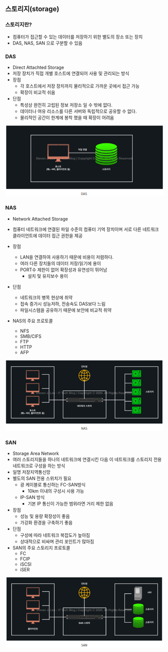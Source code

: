 ## 스토리지(storage)

### 스토리지란?

- 컴퓨터가 접근할 수 있는 데이터를 저장하기 위한 별도의 장소 또는 장치
- DAS, NAS, SAN 으로 구분할 수 있음



### DAS

- Direct Attachted Storage
- 저장 장치가 직접 개별 호스트에 연결되어 사용 및 관리되는 방식
- 장점
  - 각 호스트에서 저장 장치까지 물리적으로 가까운 곳에서 접근 가능
  - 확장이 비교적 쉬움
- 단점
  - 특성상 완전히 고립된 정보 저장소 일 수 밖에 없다.
  - 데이터나 여유 리소스를 다른 서버와 독립적으로 공유할 수 없다.
  - 물리적인 공간이 한계에 봉착 했을 때 확장이 어려움

![das](images/das.PNG)

### NAS

- Network Attached Storage

- 컴퓨터 네트워크에 연결된 파일 수준의 컴퓨터 기억 장치이며 서로 다른 네트워크 클라이언트에 데이터 접근 권한을 제공
- 장점
  - LAN을 연결하여 사용하기 때문에 비용이 저렴하다.
  - 여러 다른 장치들의 데이터 저장/읽기에 용이
  - PORT수 제한이 없어 확장성과 유연성이 뛰어남
    - 설치 및 유지보수 용이
- 단점
  - 네트워크의 병목 현상에 취약
  - 접속 증가시 성능저하, 전송속도 DAS보다 느림
  - 파일시스템을 공유하기 때문에 보안에 비교적 취약
- NAS의 주요 프로토콜
  - NFS
  - SMB/CIFS
  - FTP
  - HTTP
  - AFP

![nas](images/nas.PNG)

### SAN

- Storage Area Network
- 여러 스토리지들을 하나의 네트워크에 연결시킨 다음 이 네트워크를 스토리지 전용 네트워크로 구성을 하는 방식
- 일명 저장지역통신망
- 별도의 SAN 전용 스위치가 필요
  - 광 케이블로 통신하는 FC-SAN방식
    - 10km 이내의 구성시 사용 가능
  - IP-SAN 방식
    - 기본 IP 통신이 가능한 범위라면 거리 제한 없음
- 장점
  - 성능 및 용량 확장성이 좋음
  - 가강화 환경을 구축하기 좋음
- 단점
  - 구성에 따라 네트워크 복잡도가 높아짐
  - 상대적으로 비싸며 관리 포인트가 많아짐
- SAN의 주요 스토리지 프로토콜
  - FC
  - FCIP
  - iSCSI
  - iSER

![san](images/san.PNG)

